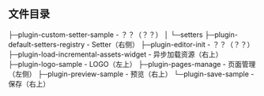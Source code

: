 ## 文件目录

├─plugin-custom-setter-sample - ？？（？？）
│  └─setters
├─plugin-default-setters-registry - Setter（右侧）
├─plugin-editor-init - ？？（？？）
├─plugin-load-incremental-assets-widget - 异步加载资源（右上）
├─plugin-logo-sample - LOGO（左上）
├─plugin-pages-manage - 页面管理（左侧）
├─plugin-preview-sample - 预览（右上）
└─plugin-save-sample - 保存（右上）